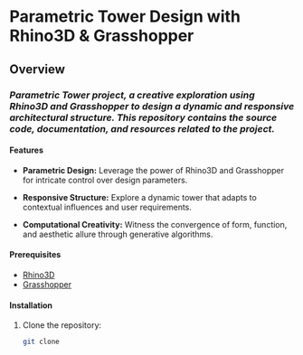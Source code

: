 # Parametric Tower Design with Rhino3D & Grasshopper

## Overview

### *Parametric Tower project, a creative exploration using Rhino3D and Grasshopper to design a dynamic and responsive architectural structure. This repository contains the source code, documentation, and resources related to the project.*

#### Features

- **Parametric Design:** Leverage the power of Rhino3D and Grasshopper for intricate control over design parameters.
  
- **Responsive Structure:** Explore a dynamic tower that adapts to contextual influences and user requirements.
  
- **Computational Creativity:** Witness the convergence of form, function, and aesthetic allure through generative algorithms.

#### Prerequisites

- [Rhino3D](https://www.rhino3d.com/)
- [Grasshopper](https://www.grasshopper3d.com/)

#### Installation

1. Clone the repository:

   ```bash
   git clone
